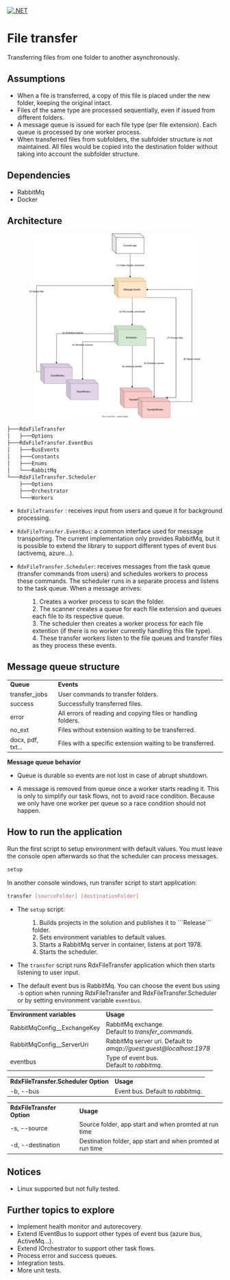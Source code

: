 [![.NET](https://github.com/huyen-pk/file_transfer/actions/workflows/dotnet.yml/badge.svg?branch=main)](https://github.com/huyen-pk/file_transfer/actions/workflows/dotnet.yml)

# File transfer
Transferring files from one folder to another asynchronously.

## Assumptions
- When a file is transferred, a copy of this file is placed under the new folder, keeping the original intact.
- Files of the same type are processed sequentially, even if issued from different folders.
- A message queue is issued for each file type (per file extension). Each queue is processed by one worker process.
- When transferred files from subfolders, the subfolder structure is not maintained. 
All files would be copied into the destination folder without taking into account the subfolder structure.

## Dependencies
- RabbitMq
- Docker

## Architecture

<div style='text-align:center'><img src='system_design.svg' style='width:400px'/></div>

```
├───RdxFileTransfer
│   ├───Options
├───RdxFileTransfer.EventBus
│   ├───BusEvents
│   ├───Constants
│   ├───Enums
│   └───RabbitMq
└───RdxFileTransfer.Scheduler
    ├───Options
    ├───Orchestrator
    └───Workers
```

- ```RdxFileTransfer``` : receives input from users and queue it for background processing.

- ```RdxFileTransfer.EventBus```: a common interface used for message transporting.
The current implementation only provides RabbitMq, but it is possible to extend the library to support different types of event bus (activemq, azure...).

- ```RdxFileTransfer.Scheduler```: receives messages from  the task queue (transfer commands from users) and schedules workers to process these commands.
The scheduler runs in a separate process and listens to the task queue. When a message arrives:

<ol style='list-style-position: inside;margin-left:35px'>
    <li>Creates a worker process to scan the folder.</li>
    <li>The scanner creates a queue for each file extension and queues each file to its respective queue.</li>
    <li>The scheduler then creates a worker process for each file extention (if there is no worker currently handling this file type).</li>
    <li>These transfer workers listen to the file queues and transfer files as they process these events.</li>
</ol>

## Message queue structure
<table border="0">
    <tr>
        <td><b>Queue</b></td>
        <td><b>Events</b></td>
    </tr>
    <tr>
        <td>transfer_jobs</td>
        <td>User commands to transfer folders.</td>
    </tr>
    <tr>
        <td>success</td>
        <td>Successfully transferred files.</td>
    </tr>
    <tr>
        <td>error</td>
        <td>All errors of reading and copying files or handling folders.</td>
    </tr>
    <tr>
        <td>no_ext</td>
        <td>Files without extension waiting to be transferred.</td>
    </tr>
    <tr>
        <td>docx, pdf, txt...</td>
        <td>Files with a specific extension waiting to be transferred.</td>
    </tr>
</table>

**Message queue behavior**
- Queue is durable so events are not lost in case of abrupt shutdown.

- A message is removed from queue once a worker starts reading it. This is only to simplify our task flows, not to avoid race condition. Because we only have one worker per queue so a race condition should not happen.

## How to run the application
Run the first script to setup environment with default values. You must leave the console open afterwards so that the scheduler can process messages.

```sh
setup
```
In another console windows, run transfer script to start application:

```sh
transfer [sourceFolder] [destinationFolder]
```

- The ```setup``` script:
<ol style='list-style-position: inside;margin-left:35px'>
    <li>Builds projects in the solution and publishes it to ```Release``` folder.</li>
    <li>Sets environment variables to default values.</li>
    <li>Starts a RabbitMq server in container, listens at port 1978.</li>
    <li>Starts the scheduler.</li>
</ol>

- The ```transfer``` script runs RdxFileTransfer application which then starts listening to user input.

- The default event bus is RabbitMq. You can choose the event bus using ```-b``` option when running RdxFileTransfer and RdxFileTransfer.Scheduler or by setting environment variable ```eventbus```.
<table border="0">
 <tr>
    <td><b>Environment variables</b></td>
    <td><b>Usage</b></td>
 </tr>
  <tr>
    <td>RabbitMqConfig__ExchangeKey</td>
    <td>RabbitMq exchange.<br>
    Default to <i>transfer_commands</i>.</td>
 </tr>
   <tr>
    <td>RabbitMqConfig__ServerUri</td>
    <td>RabbitMq server uri. Default to <br>
    <i>amqp://guest:guest@localhost:1978</i></td>
 </tr>
  </tr>
   <tr>
    <td>eventbus</td>
    <td>Type of event bus.<br>
    Default to <i>rabbitmq</i>.</td>
 </tr>
</table>

<table border="0">
 <tr>
    <td><b>RdxFileTransfer.Scheduler Option</b></td>
    <td><b>Usage</b></td>
 </tr>
 <tr>
    <td>-b, --bus</td>
    <td>Event bus. Default to <i>rabbitmq</i>.</td>
 </tr>
</table>

<table border="0">
 <tr>
    <td><b>RdxFileTransfer Option</b></td>
    <td><b>Usage</b></td>
 </tr>
  <tr>
    <td>-s, --source</td>
    <td>Source folder, app start and when promted at run time</td>
 </tr>
   <tr>
    <td>-d, --destination</td>
    <td>Destination folder, app start and when promted at run time</td>
 </tr>
</table>

## Notices
- Linux supported but not fully tested.

## Further topics to explore
- Implement health monitor and autorecovery.
- Extend IEventBus to support other types of event bus (azure bus, ActiveMq...).
- Extend IOrchestrator to support other task flows.
- Process error and success queues.
- Integration tests.
- More unit tests.

